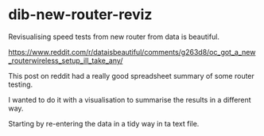# dib-new-router-reviz
Revisualising speed tests from new router from data is beautiful. 


https://www.reddit.com/r/dataisbeautiful/comments/g263d8/oc_got_a_new_routerwireless_setup_ill_take_any/

This post on reddit had a really good spreadsheet summary of some router testing. 

I wanted to do it with a visualisation to summarise the results in a different way. 

Starting by re-entering the data in a tidy way in ta text file. 
